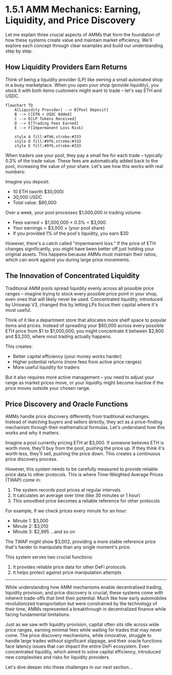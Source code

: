 # 1.5.1 AMM Mechanics: Earning, Liquidity, and Price Discovery

Let me explain three crucial aspects of AMMs that form the foundation of how these systems create value and maintain market efficiency. We'll explore each concept through clear examples and build our understanding step by step.

## How Liquidity Providers Earn Returns

Think of being a liquidity provider (LP) like owning a small automated shop in a busy marketplace. When you open your shop (provide liquidity), you stock it with both items customers might want to trade – let's say ETH and USDC.



```mermaid
flowchart TD
    A[Liquidity Provider] --> B[Pool Deposit]
    B --> C[ETH + USDC Added]
    C --> D[LP Tokens Received]
    D --> E[Trading Fees Earned]
    E --> F[Impermanent Loss Risk]
    
    style A fill:#f96,stroke:#333
    style D fill:#9f6,stroke:#333
    style E fill:#9f6,stroke:#333
```

When traders use your pool, they pay a small fee for each trade – typically 0.3% of the trade value. These fees are automatically added back to the pool, increasing the value of your share. Let's see how this works with real numbers:

Imagine you deposit:

* 10 ETH (worth $30,000)
* 30,000 USDC
* Total value: $60,000

Over a week, your pool processes $1,000,000 in trading volume:

* Fees earned = $1,000,000 × 0.3% = $3,000
* Your earnings = $3,000 × (your pool share)
* If you provided 1% of the pool's liquidity, you earn $30

However, there's a catch called "impermanent loss." If the price of ETH changes significantly, you might have been better off just holding your original assets. This happens because AMMs must maintain their ratios, which can work against you during large price movements.

## The Innovation of Concentrated Liquidity

Traditional AMM pools spread liquidity evenly across all possible price ranges – imagine trying to stock every possible price point in your shop, even ones that will likely never be used. Concentrated liquidity, introduced by Uniswap V3, changed this by letting LPs focus their capital where it's most useful.

Think of it like a department store that allocates more shelf space to popular items and prices. Instead of spreading your $60,000 across every possible ETH price from $1 to $1,000,000, you might concentrate it between $2,800 and $3,200, where most trading actually happens.

This creates:

* Better capital efficiency (your money works harder)
* Higher potential returns (more fees from active price ranges)
* More useful liquidity for traders

But it also requires more active management – you need to adjust your range as market prices move, or your liquidity might become inactive if the price moves outside your chosen range.

## Price Discovery and Oracle Functions

AMMs handle price discovery differently from traditional exchanges. Instead of matching buyers and sellers directly, they act as a price-finding mechanism through their mathematical formulas. Let's understand how this works and why it matters.

Imagine a pool currently pricing ETH at $3,000. If someone believes ETH is worth more, they'll buy from the pool, pushing the price up. If they think it's worth less, they'll sell, pushing the price down. This creates a continuous price discovery process.

However, this system needs to be carefully measured to provide reliable price data to other protocols. This is where Time-Weighted Average Prices (TWAP) come in:

1. The system records pool prices at regular intervals
2. It calculates an average over time (like 30 minutes or 1 hour)
3. This smoothed price becomes a reliable reference for other protocols

For example, if we check prices every minute for an hour:

* Minute 1: $3,000
* Minute 2: $3,010
* Minute 3: $2,995 ...and so on

The TWAP might show $3,002, providing a more stable reference price that's harder to manipulate than any single moment's price.

This system serves two crucial functions:

1. It provides reliable price data for other DeFi protocols
2. It helps protect against price manipulation attempts



***



While understanding how AMM mechanisms enable decentralised trading, liquidity provision, and price discovery is crucial, these systems come with inherent trade-offs that limit their potential. Much like how early automobiles revolutionized transportation but were constrained by the technology of their time, AMMs represented a breakthrough in decentralized finance while facing fundamental limitations.

Just as we saw with liquidity provision, capital often sits idle across wide price ranges, earning minimal fees while waiting for trades that may never come. The price discovery mechanisms, while innovative, struggle to handle large trades without significant slippage, and their oracle functions face latency issues that can impact the entire DeFi ecosystem. Even concentrated liquidity, which aimed to solve capital efficiency, introduced new complexities and risks for liquidity providers.

Let's dive deeper into these challenges in our next section...
